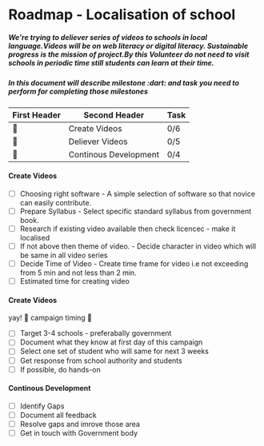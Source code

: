 <h1> Roadmap - Localisation of school  </h1>

  <h5><p> We're trying to deliever series of videos to schools in local language.Videos will be on web literacy or digital literacy. Sustainable progress is the mission of project.By this Volunteer do not need to visit schools in periodic time still students can learn at their time. </p> </h5>
  
  <h5><p> In this document will describe milestone :dart: and task you need to perform for completing those milestones </p>  </h5>
  
  
  | First Header  | Second Header | Task    |
  | ------------- | ------------- |     --- |
  | :rocket:  | Create Videos  |    0/6     |
  | :rocket:  | Deliever Videos  |   0/5      |
  | :rocket:  | Continous Development | 0/4   |


<h4> Create Videos </h4>

- [ ] Choosing right software - A simple selection of software so that novice can easily contribute.
- [ ] Prepare Syllabus - Select specific standard syllabus from government book.
- [ ] Research if existing video available then check licencec - make it localised
- [ ] If not above then theme of video. - Decide character in video which will be same in all video series
- [ ] Decide Time of Video - Create time frame for video i.e not exceeding from 5 min and not less than 2 min.
- [ ] Estimated time for creating video

<h4> Create Videos </h4>

yay! :tada: campaign timing :runner:

- [ ] Target 3-4 schools - preferabally government
- [ ] Document what they know at first day of this campaign
- [ ] Select one set of student who will same for next 3 weeks
- [ ] Get response from school authority and students
- [ ] If possible, do hands-on

<h4> Continous Development </h4>

- [ ] Identify Gaps
- [ ] Document all feedback
- [ ] Resolve gaps and imrove those area
- [ ] Get in touch with Government body
